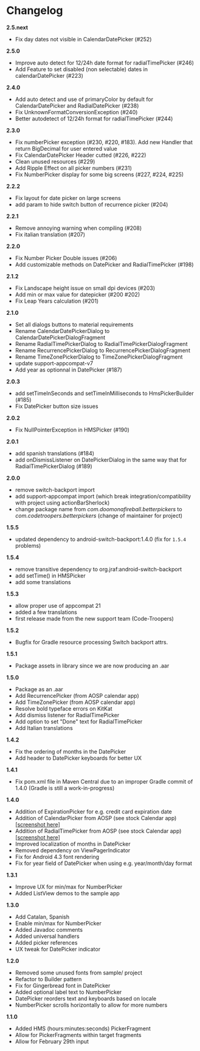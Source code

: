 
Changelog
=========
**2.5.next**
* Fix day dates not visible in CalendarDatePicker (#252)

**2.5.0**
* Improve auto detect for 12/24h date format for radialTimePicker (#246)
* Add Feature to set disabled (non selectable) dates in calendarDatePicker (#223)

**2.4.0**
* Add auto detect and use of primaryColor by default for CalendarDatePicker and RadialDatePicker (#238)
* Fix UnknownFormatConversionException (#240)
* Better autodetect of 12/24h format for radialTimePicker (#244)

**2.3.0**
* Fix numberPicker exception (#230, #220, #183). Add new Handler that return BigDecimal for user entered value
* Fix CalendarDatePicker Header cutted (#226, #222)
* Clean unused resources (#229)
* Add Ripple Effect on all picker numbers (#231)
* Fix NumberPicker display for some big screens (#227, #224, #225)

**2.2.2**
* Fix layout for date picker on large screens
* add param to hide switch button of recurrence picker (#204)

**2.2.1**
* Remove annoying warning when compiling (#208)
* Fix italian translation (#207)

**2.2.0**
* Fix Number Picker Double issues (#206)
* Add customizable methods on DatePicker and RadialTimePicker (#198)


**2.1.2**
* Fix Landscape height issue on small dpi devices (#203)
* Add min or max value for datepicker (#200 #202)
* Fix Leap Years calculation (#201)

**2.1.0**
* Set all dialogs buttons to material requirements
* Rename CalendarDatePickerDialog to CalendarDatePickerDialogFragment
* Rename RadialTimePickerDialog to RadialTimePickerDialogFragment
* Rename RecurrencePickerDialog to RecurrencePickerDialogFragment
* Rename TimeZonePickerDialog to TimeZonePickerDialogFragment
* update support-appcompat-v7
* Add year as optionnal in DatePicker (#187)

**2.0.3**
* add setTimeInSeconds and setTimeInMilliseconds to HmsPickerBuilder (#185)
* Fix DatePicker button size issues

**2.0.2**
* Fix NullPointerException in HMSPicker (#190)

**2.0.1**
* add spanish translations (#184)
* add onDismissListener on DatePickerDialog in the same way that for RadialTimePickerDialog (#189)

**2.0.0**
* remove switch-backport import
* add support-appcompat import (which break integration/compatibility with project using actionBarSherlock)
* change package name from _com.doomonafireball.betterpickers_ to _com.codetroopers.betterpickers_ (change of maintainer for project)

**1.5.5**
* updated dependency to android-switch-backport:1.4.0 (fix for `1.5.4` problems)

**1.5.4**
* remove transitive dependency to org.jraf:android-switch-backport
* add setTime() in HMSPicker
* add some translations

**1.5.3**
* allow proper use of appcompat 21
* added a few translations
* first release made from the new support team (Code-Troopers)

**1.5.2**
* Bugfix for Gradle resource processing Switch backport attrs.

**1.5.1**
* Package assets in library since we are now producing an .aar

**1.5.0**
* Package as an .aar
* Add RecurrencePicker (from AOSP calendar app)
* Add TimeZonePicker (from AOSP calendar app)
* Resolve bold typeface errors on KitKat
* Add dismiss listener for RadialTimePicker
* Add option to set "Done" text for RadialTimePicker
* Add Italian translations

**1.4.2**
* Fix the ordering of months in the DatePicker
* Add header to DatePicker keyboards for better UX

**1.4.1**
* Fix pom.xml file in Maven Central due to an improper Gradle commit of 1.4.0 (Gradle is still a work-in-progress)

**1.4.0**
* Addition of ExpirationPicker for e.g. credit card expiration date
* Addition of CalendarPicker from AOSP (see stock Calendar app) <a href="https://raw.github.com/derekbrameyer/android-betterpickers/master/sample/imagery/phone_render_calendar_date.png">[screenshot here]</a>
* Addition of RadialTimePicker from AOSP (see stock Calendar app) <a href="https://raw.github.com/derekbrameyer/android-betterpickers/master/sample/imagery/phone_render_radial_time_picker.png">[screenshot here]</a>
* Improved localization of months in DatePicker
* Removed dependency on ViewPagerIndicator
* Fix for Android 4.3 font rendering
* Fix for year field of DatePicker when using e.g. year/month/day format

**1.3.1**
* Improve UX for min/max for NumberPicker
* Added ListView demos to the sample app

**1.3.0**
* Add Catalan, Spanish
* Enable min/max for NumberPicker
* Added Javadoc comments
* Added universal handlers
* Added picker references
* UX tweak for DatePicker indicator

**1.2.0**
* Removed some unused fonts from sample/ project
* Refactor to Builder pattern
* Fix for Gingerbread font in DatePicker
* Added optional label text to NumberPicker
* DatePicker reorders text and keyboards based on locale
* NumberPicker scrolls horizontally to allow for more numbers

**1.1.0**
* Added HMS (hours:minutes:seconds) PickerFragment
* Allow for PickerFragments within target fragments
* Allow for February 29th input
